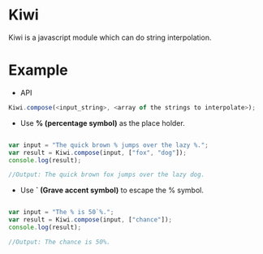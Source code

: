Kiwi
====

Kiwi is a javascript module which can do string interpolation.

Example
===

 * API

```javascript
Kiwi.compose(<input_string>, <array of the strings to interpolate>);
```

 * Use **% (percentage symbol)** as the place holder.

```javascript

var input = "The quick brown % jumps over the lazy %.";
var result = Kiwi.compose(input, ["fox", "dog"]);
console.log(result);

//Output: The quick brown fox jumps over the lazy dog.

```
 
 * Use **` (Grave accent symbol)** to escape the % symbol.

```javascript

var input = "The % is 50`%.";
var result = Kiwi.compose(input, ["chance"]);
console.log(result);

//Output: The chance is 50%.

```

